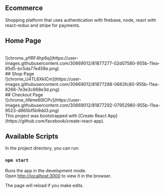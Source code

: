 ## Ecommerce

Shopping platform that uses authentication with firebase, node, react with react-redux and stripe for payments.
<br/>
## Home Page
<br/>
![chrome_pfIRF4hp6q](https://user-images.githubusercontent.com/30669012/81877277-02d07580-955b-11ea-85d5-bc5da77e458e.png)
<br/>
## Shop Page
<br/>
![chrome_U4TL6XkICm](https://user-images.githubusercontent.com/30669012/81877288-0663fc80-955b-11ea-8266-7e3e3c668e3d.png)
<br/>
## Checkout Page
<br/>
![chrome_hNme6lXCPv](https://user-images.githubusercontent.com/30669012/81877292-07952980-955b-11ea-9523-d865bf5b9dd3.png)
<br/>
This project was bootstrapped with [Create React App](https://github.com/facebook/create-react-app).

## Available Scripts

In the project directory, you can run:

### `npm start`

Runs the app in the development mode.<br />
Open [http://localhost:3000](http://localhost:3000) to view it in the browser.

The page will reload if you make edits.<br />
